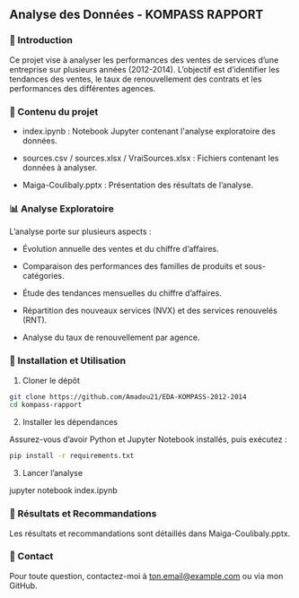 ## Analyse des Données - KOMPASS RAPPORT

### 📌 Introduction

Ce projet vise à analyser les performances des ventes de services d’une entreprise sur plusieurs années (2012-2014). L’objectif est d’identifier les tendances des ventes, le taux de renouvellement des contrats et les performances des différentes agences.

### 📂 Contenu du projet

- index.ipynb : Notebook Jupyter contenant l'analyse exploratoire des données.

- sources.csv / sources.xlsx / VraiSources.xlsx : Fichiers contenant les données à analyser.

- Maiga-Coulibaly.pptx : Présentation des résultats de l’analyse.

### 📊 Analyse Exploratoire

L’analyse porte sur plusieurs aspects :

- Évolution annuelle des ventes et du chiffre d’affaires.

- Comparaison des performances des familles de produits et sous-catégories.

- Étude des tendances mensuelles du chiffre d’affaires.

- Répartition des nouveaux services (NVX) et des services renouvelés (RNT).

- Analyse du taux de renouvellement par agence.

### 🚀 Installation et Utilisation

1. Cloner le dépôt
```bash
git clone https://github.com/Amadou21/EDA-KOMPASS-2012-2014
cd kompass-rapport
```
2. Installer les dépendances

Assurez-vous d’avoir Python et Jupyter Notebook installés, puis exécutez :
```bash
pip install -r requirements.txt
```
3. Lancer l’analyse

jupyter notebook index.ipynb

### 📜 Résultats et Recommandations

Les résultats et recommandations sont détaillés dans Maiga-Coulibaly.pptx.

### 📧 Contact

Pour toute question, contactez-moi à ton.email@example.com ou via mon GitHub.

